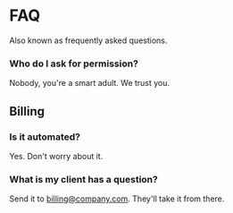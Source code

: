 # FAQ

Also known as frequently asked questions.

### Who do I ask for permission?

Nobody, you're a smart adult. We trust you.

## Billing

### Is it automated?

Yes. Don't worry about it.

### What is my client has a question?

Send it to billing@company.com. They'll take it from there.
